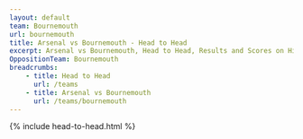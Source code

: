 ```yaml
---
layout: default
team: Bournemouth
url: bournemouth
title: Arsenal vs Bournemouth - Head to Head
excerpt: Arsenal vs Bournemouth, Head to Head, Results and Scores on History of Arsenal Football Club
OppositionTeam: Bournemouth
breadcrumbs:
    - title: Head to Head
      url: /teams
    - title: Arsenal vs Bournemouth
      url: /teams/bournemouth
---
```


{% include head-to-head.html %}